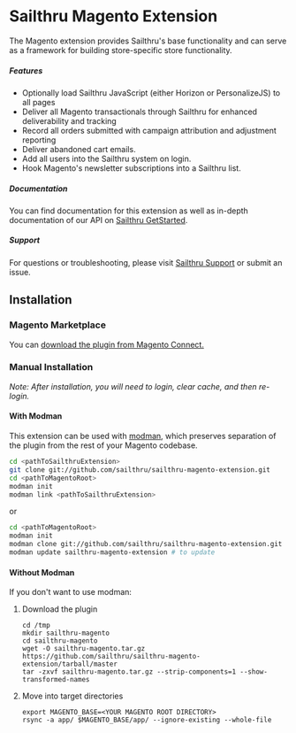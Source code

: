 # Sailthru Magento Extension

The Magento extension provides Sailthru's base functionality and can serve as a framework for building store-specific store functionality. 

##### Features
- Optionally load Sailthru JavaScript (either Horizon or PersonalizeJS) to all pages
- Deliver all Magento transactionals through Sailthru for enhanced deliverability and tracking
- Record all orders submitted with campaign attribution and adjustment reporting
- Deliver abandoned cart emails.
- Add all users into the Sailthru system on login.
- Hook Magento's newsletter subscriptions into a Sailthru list.

##### Documentation
You can find documentation for this extension as well as in-depth documentation of our API on [Sailthru GetStarted](https://getstarted.sailthru.com/integrations/magento/magento-extension/).

##### Support
For questions or troubleshooting, please visit [Sailthru Support](https://sailthru.zendesk.com/hc/en-us) or submit an issue.


## Installation 

### Magento Marketplace
You can [download the plugin from Magento Connect.](https://www.magentocommerce.com/magento-connect/sailthru-cross-channel-data-personalization-and-predictions.html)

### Manual Installation

*Note: After installation, you will need to login, clear cache, and then re-login.*

#### With Modman
This extension can be used with [modman](https://github.com/colinmollenhour/modman), which
 preserves separation of the plugin from the rest of your Magento codebase.


```bash
cd <pathToSailthruExtension>
git clone git://github.com/sailthru/sailthru-magento-extension.git 
cd <pathToMagentoRoot>
modman init
modman link <pathToSailthruExtension>
```
or 
```bash
cd <pathToMagentoRoot>
modman init
modman clone git://github.com/sailthru/sailthru-magento-extension.git 
modman update sailthru-magento-extension # to update
```

#### Without Modman
If you don't want to use modman:
1. Download the plugin
    ```
    cd /tmp
    mkdir sailthru-magento
    cd sailthru-magento
    wget -O sailthru-magento.tar.gz https://github.com/sailthru/sailthru-magento-extension/tarball/master
    tar -zxvf sailthru-magento.tar.gz --strip-components=1 --show-transformed-names
    ```

2. Move into target directories
    ```
    export MAGENTO_BASE=<YOUR MAGENTO ROOT DIRECTORY>
    rsync -a app/ $MAGENTO_BASE/app/ --ignore-existing --whole-file
    ```

